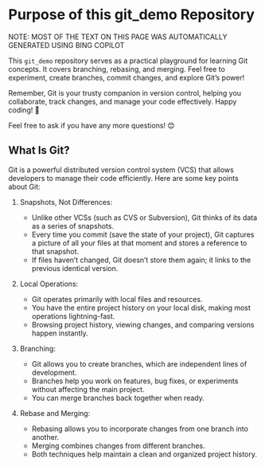# Purpose of this git_demo Repository

NOTE: MOST OF THE TEXT ON THIS PAGE WAS AUTOMATICALLY GENERATED USING BING COPILOT

This `git_demo` repository serves as a practical playground for learning Git concepts. It covers branching, rebasing, and merging. Feel free to experiment, create branches, commit changes, and explore Git’s power!

Remember, Git is your trusty companion in version control, helping you collaborate, track changes, and manage your code effectively. Happy coding! 🚀

Feel free to ask if you have any more questions! 😊

## What Is Git?

Git is a powerful distributed version control system (VCS) that allows developers to manage their code efficiently. Here are some key points about Git:

1. Snapshots, Not Differences:

    - Unlike other VCSs (such as CVS or Subversion), Git thinks of its data as a series of snapshots.
    - Every time you commit (save the state of your project), Git captures a picture of all your files at that moment and stores a reference to that snapshot.
    - If files haven’t changed, Git doesn’t store them again; it links to the previous identical version.

2. Local Operations:

    - Git operates primarily with local files and resources.
    - You have the entire project history on your local disk, making most operations lightning-fast.
    - Browsing project history, viewing changes, and comparing versions happen instantly.

3. Branching:

    - Git allows you to create branches, which are independent lines of development.
    - Branches help you work on features, bug fixes, or experiments without affecting the main project.
    - You can merge branches back together when ready.

4. Rebase and Merging:

    - Rebasing allows you to incorporate changes from one branch into another.
    - Merging combines changes from different branches.
    - Both techniques help maintain a clean and organized project history.